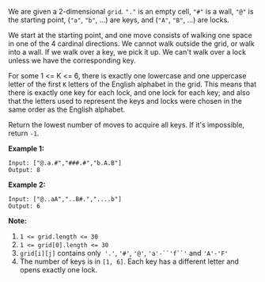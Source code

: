 We are given a 2-dimensional `grid`. `"."` is an empty cell, `"#"` is a wall,
`"@"` is the starting point, (`"a"`, `"b"`, ...) are keys, and (`"A"`, `"B"`,
...) are locks.

We start at the starting point, and one move consists of walking one space in
one of the 4 cardinal directions.  We cannot walk outside the grid, or walk
into a wall.  If we walk over a key, we pick it up.  We can't walk over a lock
unless we have the corresponding key.

For some 1 <= K <= 6, there is exactly one lowercase and one uppercase letter
of the first `K` letters of the English alphabet in the grid.  This means that
there is exactly one key for each lock, and one lock for each key; and also
that the letters used to represent the keys and locks were chosen in the same
order as the English alphabet.

Return the lowest number of moves to acquire all keys.  If it's impossible,
return `-1`.



**Example 1:**

    
    
    Input: ["@.a.#","###.#","b.A.B"]
    Output: 8
    

**Example 2:**

    
    
    Input: ["@..aA","..B#.","....b"]
    Output: 6
    



**Note:**

  1. `1 <= grid.length <= 30`
  2. `1 <= grid[0].length <= 30`
  3. `grid[i][j]` contains only` '.'`, `'#'`, `'@'`, `'a'-``'f``'` and `'A'-'F'`
  4. The number of keys is in `[1, 6]`.  Each key has a different letter and opens exactly one lock.

